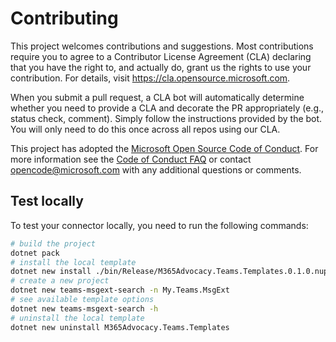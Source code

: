 # Contributing

This project welcomes contributions and suggestions.  Most contributions require you to agree to a
Contributor License Agreement (CLA) declaring that you have the right to, and actually do, grant us
the rights to use your contribution. For details, visit https://cla.opensource.microsoft.com.

When you submit a pull request, a CLA bot will automatically determine whether you need to provide
a CLA and decorate the PR appropriately (e.g., status check, comment). Simply follow the instructions
provided by the bot. You will only need to do this once across all repos using our CLA.

This project has adopted the [Microsoft Open Source Code of Conduct](https://opensource.microsoft.com/codeofconduct/).
For more information see the [Code of Conduct FAQ](https://opensource.microsoft.com/codeofconduct/faq/) or
contact [opencode@microsoft.com](mailto:opencode@microsoft.com) with any additional questions or comments.

## Test locally

To test your connector locally, you need to run the following commands:

```bash
# build the project
dotnet pack
# install the local template
dotnet new install ./bin/Release/M365Advocacy.Teams.Templates.0.1.0.nupkg
# create a new project
dotnet new teams-msgext-search -n My.Teams.MsgExt
# see available template options
dotnet new teams-msgext-search -h
# uninstall the local template
dotnet new uninstall M365Advocacy.Teams.Templates
```